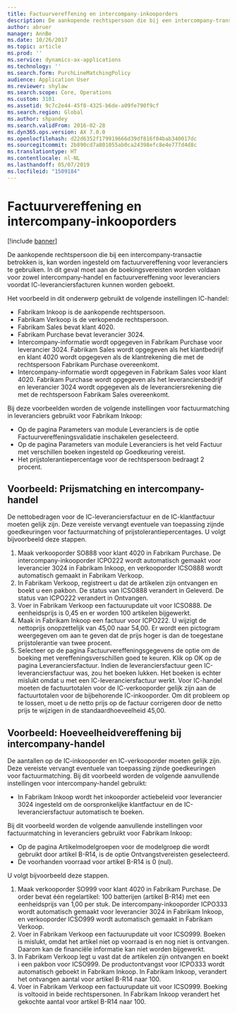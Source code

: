 ```yaml
---
title: Factuurvereffening en intercompany-inkooporders
description: De aankopende rechtspersoon die bij een intercompany-transactie betrokken is, kan worden ingesteld om factuurvereffening voor leveranciers te gebruiken. In dit geval moet aan de boekingsvereisten worden voldaan voor zowel intercompany-handel en factuurvereffening voor leveranciers voordat IC-leveranciersfacturen kunnen worden geboekt.
author: abruer
manager: AnnBe
ms.date: 10/26/2017
ms.topic: article
ms.prod: ''
ms.service: dynamics-ax-applications
ms.technology: ''
ms.search.form: PurchLineMatchingPolicy
audience: Application User
ms.reviewer: shylaw
ms.search.scope: Core, Operations
ms.custom: 3101
ms.assetid: 9c7c2e44-45f8-4325-b6de-a09fe790f9cf
ms.search.region: Global
ms.author: shpandey
ms.search.validFrom: 2016-02-28
ms.dyn365.ops.version: AX 7.0.0
ms.openlocfilehash: d22d6352f179919666d39df816f04bab340017dc
ms.sourcegitcommit: 2b890cd7a801055ab0ca24398efc8e4e777d4d8c
ms.translationtype: HT
ms.contentlocale: nl-NL
ms.lasthandoff: 05/07/2019
ms.locfileid: "1509184"
---
```

# <a name="invoice-matching-and-intercompany-purchase-orders"></a>Factuurvereffening en intercompany-inkooporders

[!include [banner](../includes/banner.md)]

De aankopende rechtspersoon die bij een intercompany-transactie betrokken is, kan worden ingesteld om factuurvereffening voor leveranciers te gebruiken. In dit geval moet aan de boekingsvereisten worden voldaan voor zowel intercompany-handel en factuurvereffening voor leveranciers voordat IC-leveranciersfacturen kunnen worden geboekt.

Het voorbeeld in dit onderwerp gebruikt de volgende instellingen IC-handel:
-   Fabrikam Inkoop is de aankopende rechtspersoon.
-   Fabrikam Verkoop is de verkopende rechtspersoon.
-   Fabrikam Sales bevat klant 4020.
-   Fabrikam Purchase bevat leverancier 3024.
-   Intercompany-informatie wordt opgegeven in Fabrikam Purchase voor leverancier 3024. Fabrikam Sales wordt opgegeven als het klantbedrijf en klant 4020 wordt opgegeven als de klantrekening die met de rechtspersoon Fabrikam Purchase overeenkomt.
-   Intercompany-informatie wordt opgegeven in Fabrikam Sales voor klant 4020. Fabrikam Purchase wordt opgegeven als het leveranciersbedrijf en leverancier 3024 wordt opgegeven als de leveranciersrekening die met de rechtspersoon Fabrikam Sales overeenkomt.

Bij deze voorbeelden worden de volgende instellingen voor factuurmatching in leveranciers gebruikt voor Fabrikam Inkoop:
-   Op de pagina Parameters van module Leveranciers is de optie Factuurvereffeningsvalidatie inschakelen geselecteerd.
-   Op de pagina Parameters van module Leveranciers is het veld Factuur met verschillen boeken ingesteld op Goedkeuring vereist.
-   Het prijstolerantiepercentage voor de rechtspersoon bedraagt 2 procent.

## <a name="example-price-matching-and-intercompany-trade"></a>Voorbeeld: Prijsmatching en intercompany-handel
De nettobedragen voor de IC-leveranciersfactuur en de IC-klantfactuur moeten gelijk zijn. Deze vereiste vervangt eventuele van toepassing zijnde goedkeuringen voor factuurmatching of prijstolerantiepercentages. U volgt bijvoorbeeld deze stappen.
1.  Maak verkooporder SO888 voor klant 4020 in Fabrikam Purchase. De intercompany-inkooporder ICPO222 wordt automatisch gemaakt voor leverancier 3024 in Fabrikam Inkoop, en verkooporder ICSO888 wordt automatisch gemaakt in Fabrikam Verkoop.
2.  In Fabrikam Verkoop, registreert u dat de artikelen zijn ontvangen en boekt u een pakbon. De status van ICSO888 verandert in Geleverd. De status van ICPO222 verandert in Ontvangen.
3.  Voer in Fabrikam Verkoop een factuurupdate uit voor ICSO888. De eenheidsprijs is 0,45 en er worden 100 artikelen bijgewerkt.
4.  Maak in Fabrikam Inkoop een factuur voor ICPO222. U wijzigt de nettoprijs onopzettelijk van 45,00 naar 54,00. Er wordt een pictogram weergegeven om aan te geven dat de prijs hoger is dan de toegestane prijstolerantie van twee procent.
5.  Selecteer op de pagina Factuurvereffeningsgegevens de optie om de boeking met vereffeningsverschillen goed te keuren. Klik op OK op de pagina Leveranciersfactuur. Indien de leveranciersfactuur geen IC-leveranciersfactuur was, zou het boeken lukken. Het boeken is echter mislukt omdat u met een IC-leveranciersfactuur werkt. Voor IC-handel moeten de factuurtotalen voor de IC-verkooporder gelijk zijn aan de factuurtotalen voor de bijbehorende IC-inkooporder. Om dit probleem op te lossen, moet u de netto prijs op de factuur corrigeren door de netto prijs te wijzigen in de standaardhoeveelheid 45,00.

## <a name="example-quantity-matching-with-intercompany-trade"></a>Voorbeeld: Hoeveelheidvereffening bij intercompany-handel
De aantallen op de IC-inkooporder en IC-verkooporder moeten gelijk zijn. Deze vereiste vervangt eventuele van toepassing zijnde goedkeuringen voor factuurmatching. Bij dit voorbeeld worden de volgende aanvullende instellingen voor intercompany-handel gebruikt:
-   In Fabrikam Inkoop wordt het inkooporder actiebeleid voor leverancier 3024 ingesteld om de oorspronkelijke klantfactuur en de IC-leveranciersfactuur automatisch te boeken.

Bij dit voorbeeld worden de volgende aanvullende instellingen voor factuurmatching in leveranciers gebruikt voor Fabrikam Inkoop:
-   Op de pagina Artikelmodelgroepen voor de modelgroep die wordt gebruikt door artikel B-R14, is de optie Ontvangstvereisten geselecteerd.
-   De voorhanden voorraad voor artikel B-R14 is 0 (nul).

U volgt bijvoorbeeld deze stappen.
1.  Maak verkooporder SO999 voor klant 4020 in Fabrikam Purchase. De order bevat één regelartikel: 100 batterijen (artikel B-R14) met een eenheidsprijs van 1,00 per stuk. De intercompany-inkooporder ICPO333 wordt automatisch gemaakt voor leverancier 3024 in Fabrikam Inkoop, en verkooporder ICSO999 wordt automatisch gemaakt in Fabrikam Verkoop.
2.  Voer in Fabrikam Verkoop een factuurupdate uit voor ICSO999. Boeken is mislukt, omdat het artikel niet op voorraad is en nog niet is ontvangen. Daarom kan de financiële informatie kan niet worden bijgewerkt.
3.  In Fabrikam Verkoop legt u vast dat de artikelen zijn ontvangen en boekt i een pakbon voor ICSO999. De productontvangst voor ICPO333 wordt automatisch geboekt in Fabrikam Inkoop. In Fabrikam Inkoop, verandert het ontvangen aantal voor artikel B-R14 naar 100.
4.  Voer in Fabrikam Verkoop een factuurupdate uit voor ICSO999. Boeking is voltooid in beide rechtspersonen. In Fabrikam Inkoop verandert het gekochte aantal voor artikel B-R14 naar 100.





